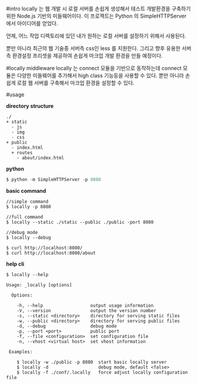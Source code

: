 #intro
locally 는 웹 개발 시 로컬 서버를 손쉽게 생성해서 테스트 개발환경을 구축하기 위한 Node.js 기반의 미들웨어이다.  이 프로젝트는 Python 의 SimpleHTTPServer 에서 아이디어를 얻었다.

언제, 어느 작업 디렉토리에 있던 내가 원하는 로컬 서버를 설정하기 위해서 사용된다.

뿐만 아니라 최근의 웹 기술중 서버측 css인 less 를 지원한다. 그리고 향후 유용한 서버측 환경설정 프리셋을 제공하여 손쉽게 마크업 개발 환경을 만들 예정이다.

#locally middleware
locally 는 connect 모듈을 기반으로 동작하는데 connect 모듈은 다양한 미들웨어를 추가해서 high class 기능등을 사용할 수 있다.  뿐만 아니라 손쉽게 로컬 웹 서버를 구축해서 마크업 환경을 설정할 수 있다.

#usage

**directory structure**

```
./
+ static
  - js
  - img
  - css
+ public
  - index.html
  + routes
    - about/index.html
```

**python**

```python
$ python -m SimpleHTTPServer -p 8080
```


**basic command**

```
//simple command
$ locally -p 8080

//full command
$ locally --static ./static --public ./public -port 8080

//debug mode
$ locally --debug

$ curl http://localhost:8080/
$ curl http://localhost:8080/about
```

**help cli**

```
$ locally --help

Usage: _locally [options]

  Options:

    -h, --help                  output usage information
    -V, --version               output the version number
    -s, --static <directory>    directory for serving static files
    -w, --public <directory>    directory for serving public files
    -d, --debug                 debug mode
    -p, --port <port>           public port
    -f, --file <configuration>  set configuration file
    -n, --vhost <virtual host>  set vhost information

 Examples:

    $ locally -w ./public -p 8080  start basic locally server
    $ locally -d                   debug mode, default <false>
    $ locally -f ./conf/.locally   force adjust locally configuration file
```

